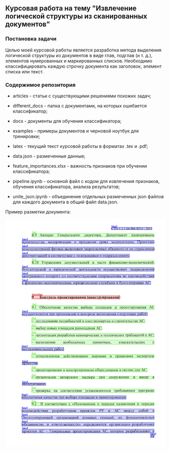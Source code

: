 ## Курсовая работа на тему "Извлечение логической структуры из сканированных документов"

### Постановка задачи

Целью моей курсовой работы является разработка метода выделения логической структуры из документов в виде глав, подглав (и т. д.), элементов нумерованных и маркированных списков.
Необходимо классифицировать каждую строчку документа как заголовок, элемент списка или текст.

### Содержимое репозитория

* articles - статьи с существующими решениями похожих задач;

* different_docs - папка с документами, на которых ошибается классификатор;

* docs - документы для обучения классификатора;

* examples - примеры документов и черновой ноутбук для тренировки;

* latex - текущий текст курсовой работы в форматах .tex и .pdf;

* data.json - размеченные данные;

* feature_importances.xlsx - важность признаков при обучении классификатора;

* pipeline.ipynb - основной файл с кодом для извлечения признаков, обучения классификатора, анализа результатов;

* unite_json.ipynb - объединение отдельных размеченных json файлов для каждого документа в общий файл data.json.

Пример разметки документа:

![alt text](./latex/pics/example.png)
